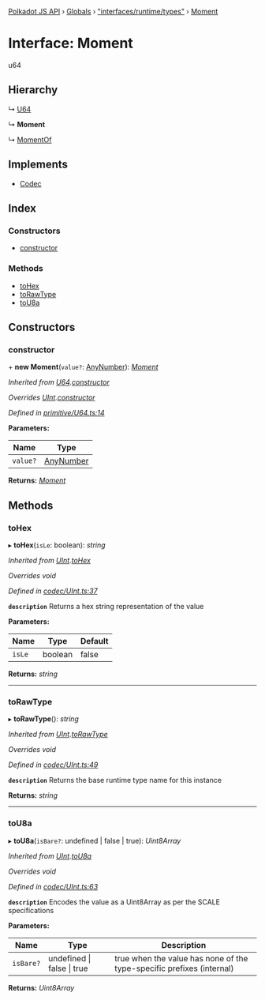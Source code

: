 [Polkadot JS API](../README.md) › [Globals](../globals.md) › ["interfaces/runtime/types"](../modules/_interfaces_runtime_types_.md) › [Moment](_interfaces_runtime_types_.moment.md)

# Interface: Moment

u64

## Hierarchy

  ↳ [U64](../classes/_primitive_u64_.u64.md)

  ↳ **Moment**

  ↳ [MomentOf](_interfaces_staking_types_.momentof.md)

## Implements

* [Codec](_types_.codec.md)

## Index

### Constructors

* [constructor](_interfaces_runtime_types_.moment.md#constructor)

### Methods

* [toHex](_interfaces_runtime_types_.moment.md#tohex)
* [toRawType](_interfaces_runtime_types_.moment.md#torawtype)
* [toU8a](_interfaces_runtime_types_.moment.md#tou8a)

## Constructors

###  constructor

\+ **new Moment**(`value?`: [AnyNumber](../modules/_types_.md#anynumber)): *[Moment](_interfaces_runtime_types_.moment.md)*

*Inherited from [U64](../classes/_primitive_u64_.u64.md).[constructor](../classes/_primitive_u64_.u64.md#constructor)*

*Overrides [UInt](../classes/_codec_uint_.uint.md).[constructor](../classes/_codec_uint_.uint.md#constructor)*

*Defined in [primitive/U64.ts:14](https://github.com/polkadot-js/api/blob/eef1c5327b/packages/types/src/primitive/U64.ts#L14)*

**Parameters:**

Name | Type |
------ | ------ |
`value?` | [AnyNumber](../modules/_types_.md#anynumber) |

**Returns:** *[Moment](_interfaces_runtime_types_.moment.md)*

## Methods

###  toHex

▸ **toHex**(`isLe`: boolean): *string*

*Inherited from [UInt](../classes/_codec_uint_.uint.md).[toHex](../classes/_codec_uint_.uint.md#tohex)*

*Overrides void*

*Defined in [codec/UInt.ts:37](https://github.com/polkadot-js/api/blob/eef1c5327b/packages/types/src/codec/UInt.ts#L37)*

**`description`** Returns a hex string representation of the value

**Parameters:**

Name | Type | Default |
------ | ------ | ------ |
`isLe` | boolean | false |

**Returns:** *string*

___

###  toRawType

▸ **toRawType**(): *string*

*Inherited from [UInt](../classes/_codec_uint_.uint.md).[toRawType](../classes/_codec_uint_.uint.md#torawtype)*

*Overrides void*

*Defined in [codec/UInt.ts:49](https://github.com/polkadot-js/api/blob/eef1c5327b/packages/types/src/codec/UInt.ts#L49)*

**`description`** Returns the base runtime type name for this instance

**Returns:** *string*

___

###  toU8a

▸ **toU8a**(`isBare?`: undefined | false | true): *Uint8Array*

*Inherited from [UInt](../classes/_codec_uint_.uint.md).[toU8a](../classes/_codec_uint_.uint.md#tou8a)*

*Overrides void*

*Defined in [codec/UInt.ts:63](https://github.com/polkadot-js/api/blob/eef1c5327b/packages/types/src/codec/UInt.ts#L63)*

**`description`** Encodes the value as a Uint8Array as per the SCALE specifications

**Parameters:**

Name | Type | Description |
------ | ------ | ------ |
`isBare?` | undefined &#124; false &#124; true | true when the value has none of the type-specific prefixes (internal)  |

**Returns:** *Uint8Array*
